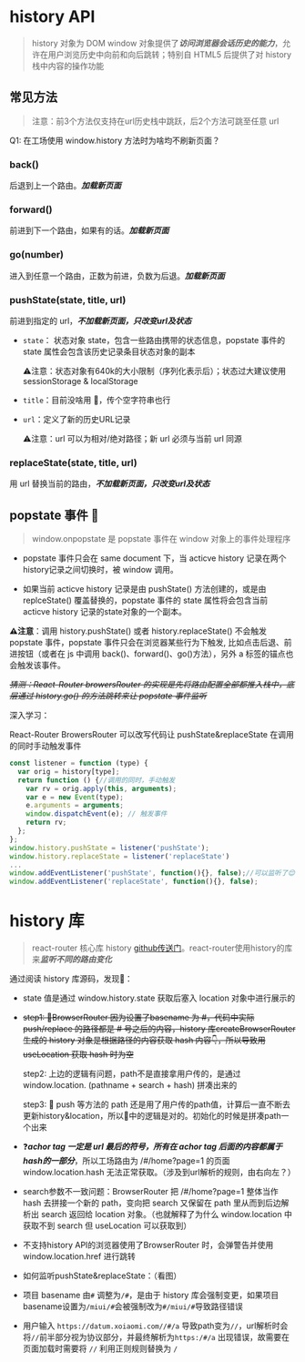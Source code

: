 # history API

>  history 对象为 DOM window 对象提供了***访问浏览器会话历史的能力***，允许在用户浏览历史中向前和向后跳转；特别自 HTML5 后提供了对 history 栈中内容的操作功能

## 常见方法

> 注意：前3个方法仅支持在url历史栈中跳跃，后2个方法可跳至任意 url

Q1: 在工场使用 window.history 方法时为啥均不刷新页面？

### back()

后退到上一个路由。***加载新页面***

### forward()

前进到下一个路由，如果有的话。***加载新页面***

### go(number)

进入到任意一个路由，正数为前进，负数为后退。***加载新页面***

### pushState(state, title, url)

前进到指定的 url，***不加载新页面，只改变url及状态***

* `state`： 状态对象 state，包含一些路由携带的状态信息，popstate 事件的 state 属性会包含该历史记录条目状态对象的副本

  ⚠️注意：状态对象有640k的大小限制（序列化表示后）；状态过大建议使用 sessionStorage & localStorage

* `title`：目前没啥用 🌝，传个空字符串也行

* `url`：定义了新的历史URL记录

  ⚠️注意：url 可以为相对/绝对路径；新 url 必须与当前 url 同源

### replaceState(state, title, url)

用 url 替换当前的路由，***不加载新页面，只改变url及状态***

## popstate 事件 🌟 

> window.onpopstate 是 popstate 事件在 window 对象上的事件处理程序

* popstate 事件只会在 same document 下，当 acticve history 记录在两个history记录之间切换时，被 window 调用。

* 如果当前 acticve history 记录是由 pushState() 方法创建的，或是由 replceState() 覆盖替换的，popstate 事件的 state 属性将会包含当前 acticve history 记录的state对象的一个副本。

**⚠️注意**：调用 history.pushState() 或者 history.replaceState() 不会触发 popstate 事件，popstate 事件只会在浏览器某些行为下触发, 比如点击后退、前进按钮（或者在 js 中调用 back()、forward()、go()方法），另外 a 标签的锚点也会触发该事件。

~~*猜测：React-Router  browersRouter 的实现是先将路由配置全部都推入栈中，底层通过 history.go() 的方法跳转来让 popstate 事件监听*~~

深入学习：

React-Router  BrowersRouter 可以改写代码让 pushState&replaceState 在调用的同时手动触发事件

```jsx
const listener = function (type) {
  var orig = history[type];
  return function () {//调用的同时，手动触发
    var rv = orig.apply(this, arguments);
    var e = new Event(type);
    e.arguments = arguments;
    window.dispatchEvent(e); // 触发事件
    return rv;
  };
};
window.history.pushState = listener('pushState');
window.history.replaceState = listener('replaceState')
...
window.addEventListener('pushState', function(){}, false);//可以监听了😌
window.addEventListener('replaceState', function(){}, false);
```

# history 库

> react-router 核心库 history  [github传送门](https://github.com/ReactTraining/history)。react-router使用history的库来***监听不同的路由变化***

通过阅读 history 库源码，发现🤔：

* state 值是通过 window.history.state 获取后塞入 location 对象中进行展示的

* ~~step1: 🤡BrowserRouter 因为设置了basename 为 #，代码中实际 push/replace 的路径都是 # 号之后的内容，history 库createBrowserRouter 生成的 history 对象是根据路径的内容获取 hash 内容👇，所以导致用 useLocation 获取 hash 时为空~~ 

  step2: 上边的逻辑有问题，path不是直接拿用户传的，是通过 window.location. (pathname + search + hash) 拼凑出来的

  step3: 🥰 push 等方法的 path 还是用了用户传的path值，计算后一直不断去更新history&location，所以🤡中的逻辑是对的。初始化的时候是拼凑path一个出来

* ❓***achor tag 一定是 url 最后的符号，所有在 achor tag 后面的内容都属于hash的一部分***，所以工场路由为 /#/home?page=1 的页面window.location.hash 无法正常获取。（涉及到url解析的规则，由右向左？）

*  search参数不一致问题：BrowserRouter 把 /#/home?page=1 整体当作 hash 去拼接一个新的 path，变向把 search 又保留在 path 里从而到后边解析出 search 返回给 location 对象。（也就解释了为什么 window.location 中获取不到 search 但 useLocation 可以获取到）

* 不支持history API的浏览器使用了BrowserRouter 时，会弹警告并使用 window.location.href 进行跳转

* 如何监听pushState&replaceState：（看图）

* 项目 basename 由`#` 调整为`/#`，是由于 history 库会强制变更，如果项目basename设置为`/miui/#`会被强制改为`#/miui/#`导致路径错误

* 用户输入 `https://datum.xoiaomi.com//#/a` 导致path变为`//`，url解析时会将`//`前半部分视为协议部分，并最终解析为``https:/#/a`` 出现错误，故需要在页面加载时需要将 `//` 利用正则规则替换为 `/`

